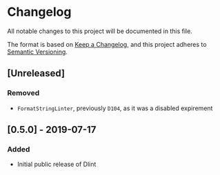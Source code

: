 # Changelog
All notable changes to this project will be documented in this file.

The format is based on [Keep a Changelog](https://keepachangelog.com/en/1.0.0/),
and this project adheres to [Semantic Versioning](https://semver.org/spec/v2.0.0.html).

## [Unreleased]
### Removed
- `FormatStringLinter`, previously `D104`, as it was a disabled expirement

## [0.5.0] - 2019-07-17
### Added
- Initial public release of Dlint
